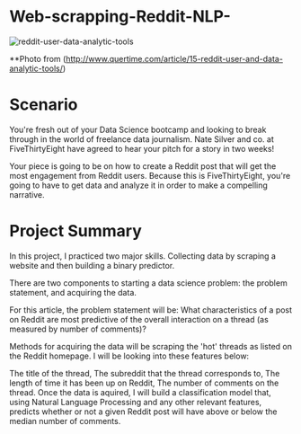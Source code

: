 # Web-scrapping-Reddit-NLP-

![reddit-user-data-analytic-tools](https://user-images.githubusercontent.com/35437820/38502317-0c9004f2-3bdd-11e8-9560-bab0e94b4cc0.jpg)

**Photo from (http://www.quertime.com/article/15-reddit-user-and-data-analytic-tools/)

# Scenario
You're fresh out of your Data Science bootcamp and looking to break through in the world of freelance data journalism. Nate Silver and co. at FiveThirtyEight have agreed to hear your pitch for a story in two weeks!

Your piece is going to be on how to create a Reddit post that will get the most engagement from Reddit users. Because this is FiveThirtyEight, you're going to have to get data and analyze it in order to make a compelling narrative.

# Project Summary
In this project, I practiced two major skills. Collecting data by scraping a website and then building a binary predictor.

There are two components to starting a data science problem: the problem statement, and acquiring the data.

For this article, the problem statement will be: What characteristics of a post on Reddit are most predictive of the overall interaction on a thread (as measured by number of comments)?

Methods for acquiring the data will be scraping the 'hot' threads as listed on the Reddit homepage. I will be looking into these features below:

The title of the thread,
The subreddit that the thread corresponds to,
The length of time it has been up on Reddit,
The number of comments on the thread.
Once the data is aquired, I will build a classification model that, using Natural Language Processing and any other relevant features, predicts whether or not a given Reddit post will have above or below the median number of comments.
